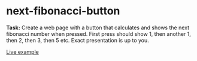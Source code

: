 next-fibonacci-button
=====================

**Task:** Create a web page with a button that calculates and shows the next
fibonacci number when pressed. First press should show 1, then another 1, then
2, then 3, then 5 etc. Exact presentation is up to you.

[Live example](https://henrik-leppa.github.io/next-fibonacci-button/)
